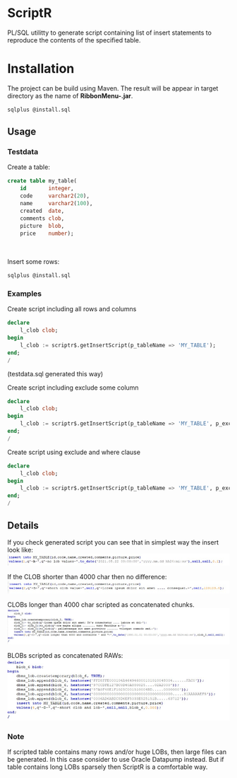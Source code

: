 # ScriptR
PL/SQL utilitty to generate script containing list of insert statements to reproduce the contents of the specified table.

# Installation
The project can be build using Maven. The result will be appear in target directory as the name of **RibbonMenu-<version>.jar**.
```sh
sqlplus @install.sql
```
## Usage
    
### Testdata
    
Create a table:    
```sql
create table my_table(
    id       integer,
    code     varchar2(20),
    name     varchar2(100),
    created  date,
    comments clob,
    picture  blob,
    price    number);
  
  
```  

Insert some rows:
```sh
sqlplus @install.sql
```    

### Examples
    
Create script including all rows and columns
```sql
declare
    l_clob clob;
begin
    l_clob := scriptr$.getInsertScript(p_tableName => 'MY_TABLE');               
end;
/    
``` 
(testdata.sql generated this way)      
    
Create script including exclude some column
```sql
declare
    l_clob clob;
begin
    l_clob := scriptr$.getInsertScript(p_tableName => 'MY_TABLE', p_excludedCols => 'ID,PICTURE');               
end;
/    
```     
    
Create script using exclude and where clause
```sql
declare
    l_clob clob;
begin
    l_clob := scriptr$.getInsertScript(p_tableName => 'MY_TABLE', p_excludedCols => 'ID,PICTURE', p_where => 'ID=1');               
end;
/    
```   
    
## Details    
If you check generated script you can see that in simplest way the insert look like:
![](md/example1.jpg)
    
If the CLOB shorter than 4000 char then no difference:
![](md/example2.jpg)
    
CLOBs longer than 4000 char scripted as concatenated chunks.
![](md/example3.jpg)    

BLOBs scripted as concatenated RAWs: 
![](md/example4.jpg)      

### Note
If scripted table contains many rows and/or huge LOBs, then large files can be generated. In this case consider to use Oracle Datapump instead. But if table contains long LOBs sparsely then ScriptR is a comfortable way.
    
